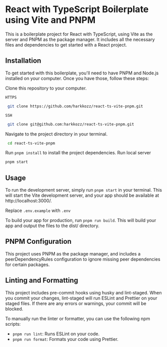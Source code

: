 # React with TypeScript Boilerplate using Vite and PNPM

This is a boilerplate project for React with TypeScript, using Vite as the server and PNPM as the package manager. It includes all the necessary files and dependencies to get started with a React project.

## Installation

To get started with this boilerplate, you'll need to have PNPM and Node.js installed on your computer. Once you have those, follow these steps:

Clone this repository to your computer.

`HTTPS`

```bash
 git clone https://github.com/harkkozz/react-ts-vite-pnpm.git
```

`SSH`

```bash
 git clone git@github.com:harkkozz/react-ts-vite-pnpm.git
```

Navigate to the project directory in your terminal.

```bash
 cd react-ts-vite-pnpm
```

Run `pnpm install` to install the project dependencies.
Run local server

```bash
pnpm start
```

## Usage

To run the development server, simply run `pnpm start` in your terminal. This will start the Vite development server, and your app should be available at http://localhost:3000/.

Replace `.env.example` with `.env`

To build your app for production, run `pnpm run build`. This will build your app and output the files to the dist/ directory.

## PNPM Configuration

This project uses PNPM as the package manager, and includes a peerDependencyRules configuration to ignore missing peer dependencies for certain packages.

## Linting and Formatting

This project includes pre-commit hooks using husky and lint-staged. When you commit your changes, lint-staged will run ESLint and Prettier on your staged files. If there are any errors or warnings, your commit will be blocked.

To manually run the linter or formatter, you can use the following npm scripts:

- `pnpm run lint`: Runs ESLint on your code.
- `pnpm run format`: Formats your code using Prettier.
